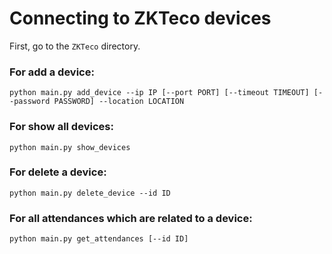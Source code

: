 # Connecting to ZKTeco devices

First, go to the `ZKTeco` directory.

### For add a device:
`python main.py add_device --ip IP [--port PORT] [--timeout TIMEOUT] [--password PASSWORD] --location LOCATION
`

### For show all devices:
`python main.py show_devices`


### For delete a device:
`python main.py delete_device --id ID`


### For all attendances which are related to a device:
`python main.py get_attendances [--id ID]`
